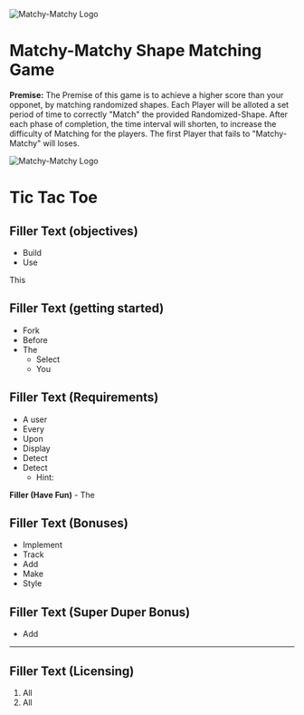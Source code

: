 ![Matchy-Matchy Logo](https://ga-students.slack.com/files/U03CUAZQ07L/F03GS62HWQ1/matchy.png)
# Matchy-Matchy Shape Matching Game 
**Premise:** The Premise of this game is to achieve a higher score than your opponet, by matching randomized shapes. Each Player will be alloted a set period of time to correctly "Match" the provided Randomized-Shape. After each phase of completion, the time interval will shorten, to increase the difficulty of Matching for the players. The first Player that fails to "Matchy-Matchy" will loses.


![Matchy-Matchy Logo](https://www.canva.com/design/DAFBQurW0O4/dWcpcxpVb9D2NCQOUo2vDw/view?utm_content=DAFBQurW0O4&utm_campaign=designshare&utm_medium=link&utm_source=publishsharelink)

# Tic Tac Toe

## Filler Text (objectives)

* Build 
* Use 

This 

## Filler Text (getting started)

* Fork 
* Before 
* The 
  * Select 
  * You 

## Filler Text (Requirements)
* A user 
* Every 
* Upon 
* Display 
* Detect 
* Detect
  * Hint: 

**Filler (Have Fun)** - The 

## Filler Text (Bonuses)

* Implement 
* Track 
* Add 
* Make 
* Style 

## Filler Text (Super Duper Bonus)

* Add 

---

## Filler Text (Licensing)
1. All 
2. All 

